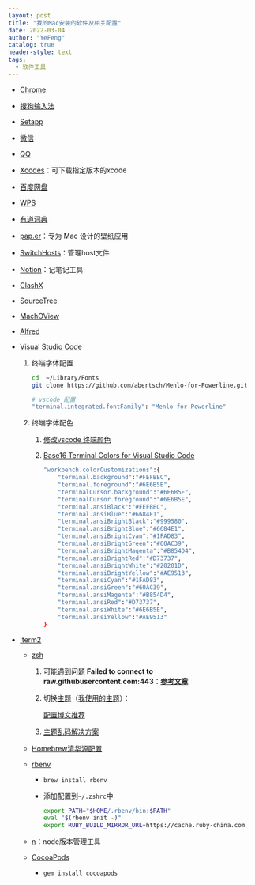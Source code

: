 ```yaml
---
layout: post
title: "我的Mac安装的软件及相关配置"
date: 2022-03-04
author: "YeFeng"
catalog: true
header-style: text
tags:
  - 软件工具
---
```


- [Chrome](https://www.google.com/intl/zh-CN/chrome/)
- [搜狗输入法](https://pinyin.sogou.com/mac/)
- [Setapp](https://setapp.com/)
- [微信](https://mac.weixin.qq.com/?t=mac&lang=zh_CN)
- [QQ](https://im.qq.com/download)
- [Xcodes](https://github.com/RobotsAndPencils/XcodesApp)：可下载指定版本的xcode
- [百度网盘](https://pan.baidu.com/download#pan)
- [WPS](https://www.wps.com/)
- [有道词典](https://apps.apple.com/cn/app/%E7%BD%91%E6%98%93%E6%9C%89%E9%81%93%E8%AF%8D%E5%85%B8/id491854842?mt=12)
- [pap.er](https://paper.meiyuan.in/?utm_source=zh)：专为 Mac 设计的壁纸应用
- [SwitchHosts](https://github.com/oldj/SwitchHosts)：管理host文件
- [Notion](https://www.notion.so/desktop)：记笔记工具
- [ClashX](https://eatpeach.top/)
- [SourceTree](https://www.sourcetreeapp.com/)
- [MachOView](https://github.com/fangshufeng/MachOView)
- [Alfred](https://www.alfredapp.com/)
- [Visual Studio Code](https://code.visualstudio.com/)
    1. 终端字体配置
        
        ```bash
        cd  ~/Library/Fonts
        git clone https://github.com/abertsch/Menlo-for-Powerline.git
        
        # vscode 配置
        "terminal.integrated.fontFamily": "Menlo for Powerline"
        ```
        
    2. 终端字体配色
        1. [修改vscode 终端颜色](https://www.cnblogs.com/orzs/p/14158355.html)
        2. [Base16 Terminal Colors for Visual Studio Code](https://glitchbone.github.io/vscode-base16-term/#/default-dark)
            
            ```bash
            "workbench.colorCustomizations":{
                "terminal.background":"#FEFBEC",
                "terminal.foreground":"#6E6B5E",
                "terminalCursor.background":"#6E6B5E",
                "terminalCursor.foreground":"#6E6B5E",
                "terminal.ansiBlack":"#FEFBEC",
                "terminal.ansiBlue":"#6684E1",
                "terminal.ansiBrightBlack":"#999580",
                "terminal.ansiBrightBlue":"#6684E1",
                "terminal.ansiBrightCyan":"#1FAD83",
                "terminal.ansiBrightGreen":"#60AC39",
                "terminal.ansiBrightMagenta":"#B854D4",
                "terminal.ansiBrightRed":"#D73737",
                "terminal.ansiBrightWhite":"#20201D",
                "terminal.ansiBrightYellow":"#AE9513",
                "terminal.ansiCyan":"#1FAD83",
                "terminal.ansiGreen":"#60AC39",
                "terminal.ansiMagenta":"#B854D4",
                "terminal.ansiRed":"#D73737",
                "terminal.ansiWhite":"#6E6B5E",
                "terminal.ansiYellow":"#AE9513"
            }
            ```

- [Iterm2](https://iterm2.com/)
    - [zsh](https://ohmyz.sh/)
        1. 可能遇到问题 **Failed to connect to raw.githubusercontent.com:443：[参考文章](https://zhuanlan.zhihu.com/p/115450863)**
        2. 切换[主题](https://github.com/ohmyzsh/ohmyzsh/wiki/Themes)（[我使用的主题](https://github.com/romkatv/powerlevel10k)）：
            
            [配置博文推荐](https://gist.github.com/kevin-smets/8568070)
            
        3. [主题乱码解决方案](https://cloud.tencent.com/developer/article/1612798)
    - [Homebrew清华源配置](https://mirrors.tuna.tsinghua.edu.cn/help/homebrew/)
    - [rbenv](https://github.com/rbenv/rbenv)
      - `brew install rbenv`
      - 添加配置到`~/.zshrc`中
        
        ```bash
        export PATH="$HOME/.rbenv/bin:$PATH"
        eval "$(rbenv init -)"
        export RUBY_BUILD_MIRROR_URL=https://cache.ruby-china.com
        ```
        
    - [n](https://github.com/tj/n)：node版本管理工具
    - [CocoaPods](https://cocoapods.org/)
      - `gem install cocoapods`